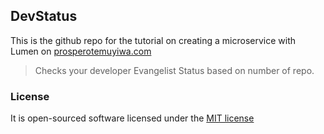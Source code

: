 ## DevStatus

This is the github repo for the tutorial on creating a microservice with Lumen on [prosperotemuyiwa.com](http://prosperotemuyiwa.com/developing-a-micro-service-with-lumen/)

> Checks your developer Evangelist Status based on number of repo.


### License

It is open-sourced software licensed under the [MIT license](http://opensource.org/licenses/MIT)
